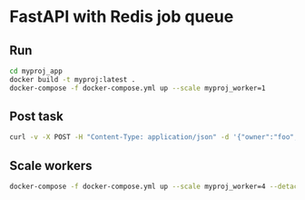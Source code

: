 # FastAPI with Redis job queue

## Run

```bash
cd myproj_app
docker build -t myproj:latest .
docker-compose -f docker-compose.yml up --scale myproj_worker=1
```

## Post task

```bash
curl -v -X POST -H "Content-Type: application/json" -d '{"owner":"foo","description":"bar"}' http://localhost:5057/groups/group1
```

## Scale workers

```bash
docker-compose -f docker-compose.yml up --scale myproj_worker=4 --detach
```